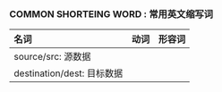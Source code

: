 
### COMMON SHORTEING WORD : 常用英文缩写词

| 名词                                | 动词                           | 形容词                              |
| :----------------------------------- | :------------------------------ | :----------------------------------- |
| source/src: 源数据                    |                                 |                                      |
| destination/dest: 目标数据            |                                 |                                      |

